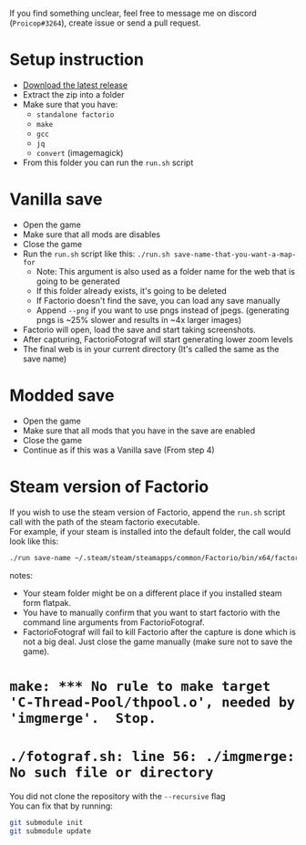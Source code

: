 If you find something unclear, feel free to message me on discord (`Proicop#3264`), create issue or send a pull request.

# Setup instruction

- [Download the latest release](https://github.com/ProkopRandacek/FactorioFotograf/releases/)
- Extract the zip into a folder
- Make sure that you have:
  - `standalone factorio`
  - `make`
  - `gcc`
  - `jq`
  - `convert` (imagemagick)
- From this folder you can run the `run.sh` script

# Vanilla save

- Open the game
- Make sure that all mods are disables
- Close the game
- Run the `run.sh` script like this: `./run.sh save-name-that-you-want-a-map-for`
  - Note: This argument is also used as a folder name for the web that is going to be generated
  - If this folder already exists, it's going to be deleted
  - If Factorio doesn't find the save, you can load any save manually
  - Append `--png` if you want to use pngs instead of jpegs. (generating pngs is ~25% slower and results in ~4x larger images)
- Factorio will open, load the save and start taking screenshots.
- After capturing, FactorioFotograf will start generating lower zoom levels
- The final web is in your current directory (It's called the same as the save name)

# Modded save

- Open the game
- Make sure that all mods that you have in the save are enabled
- Close the game
- Continue as if this was a Vanilla save (From step 4)

# Steam version of Factorio
If you wish to use the steam version of Factorio, append the `run.sh` script call with the path of the steam factorio executable.  
For example, if your steam is installed into the default folder, the call would look like this:
```sh
./run save-name ~/.steam/steam/steamapps/common/Factorio/bin/x64/factorio
```
notes:
- Your steam folder might be on a different place if you installed steam form flatpak.
- You have to manually confirm that you want to start factorio with the command line arguments from FactorioFotograf.
- FactorioFotograf will fail to kill Factorio after the capture is done which is not a big deal. Just close the game manually (make sure not to save the game).

# `make: *** No rule to make target 'C-Thread-Pool/thpool.o', needed by 'imgmerge'.  Stop.`
# `./fotograf.sh: line 56: ./imgmerge: No such file or directory`
You did not clone the repository with the `--recursive` flag  
You can fix that by running:
```sh
git submodule init
git submodule update
```

